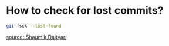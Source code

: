 How to check for lost commits?
======

```sh
git fsck --lost-found
```

[source: Shaumik Daityari](http://www.sitepoint.com/10-tips-git-next-level/)